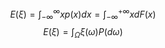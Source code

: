 $$
E(\xi)=\int_{-\infty}^{\infty} xp(x)dx = \int_{-\infty}^{+\infty} xdF(x) 
$$
$$
E(\xi)=\int_{\Omega}\xi(\omega)P(d\omega)
$$
